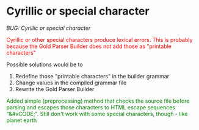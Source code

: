 # Cyrillic or special character
_BUG: Cyrillic or special character_

<span style="color:red">Cyrillic or other special characters produce lexical errors. This is probably because the Gold Parser Builder does not add those as "printable characters"</span>

Possible solutions would be to
1. Redefine those "printable characters" in the builder grammar
2. Change values in the compiled grammar file
3. Rewrite the Gold Parser Builder

<span style="color:green">Added simple (preprocessing) method that checks the source file before parsing and escapes those characters to HTML escape sequences "&#xCODE;". Still don't work with some special characters, though - like planet earth</span>
